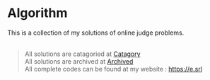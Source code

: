 # Algorithm

This is a collection of my solutions of online judge problems.<br/><br/>

>All solutions are catagoried at <a href="https://dunso.github.io/algorithm//categories.html">Catagory</a><br/>
>All solutions are archived at <a href="https://dunso.github.io/algorithm/timeline.html">Archived</a><br/>
>All complete codes can be found at my website : <a href="https://e.srl">https://e.srl</a>